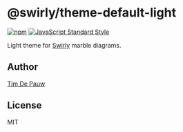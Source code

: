 # @swirly/theme-default-light

[![npm](https://img.shields.io/npm/v/@swirly/theme-default-light.svg)](https://www.npmjs.com/package/@swirly/theme-default-light) [![JavaScript Standard Style](https://img.shields.io/badge/code%20style-standard-brightgreen.svg)](https://standardjs.com)

Light theme for [Swirly](https://github.com/timdp/swirly) marble diagrams.

## Author

[Tim De Pauw](https://tmdpw.eu)

## License

MIT

